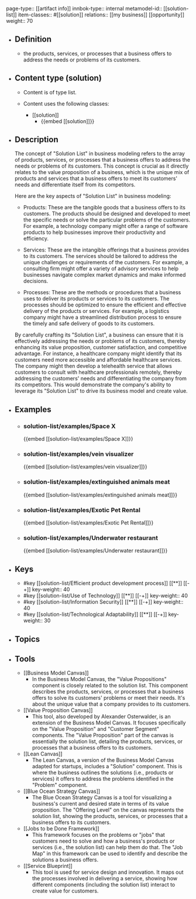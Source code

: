 page-type:: [[artifact info]]
innbok-type:: internal
metamodel-id:: [[solution-list]]
item-classes:: #[[solution]]
relations:: [[my business]] [[opportunity]]
weight:: 70

- ## Definition
  - the products, services, or processes that a business offers to address the needs or problems of its customers.
- ## Content type (solution)
  - Content is of type list.
  
  - Content uses the following classes:
    - [[solution]]
      - {{embed [[solution]]}}
  
- ## Description
  The concept of "Solution List" in business modeling refers to the array of products, services, or processes that a business offers to address the needs or problems of its customers. This concept is crucial as it directly relates to the value proposition of a business, which is the unique mix of products and services that a business offers to meet its customers' needs and differentiate itself from its competitors.
  
  Here are the key aspects of "Solution List" in business modeling:
  
  - Products: These are the tangible goods that a business offers to its customers. The products should be designed and developed to meet the specific needs or solve the particular problems of the customers. For example, a technology company might offer a range of software products to help businesses improve their productivity and efficiency.
  
  - Services: These are the intangible offerings that a business provides to its customers. The services should be tailored to address the unique challenges or requirements of the customers. For example, a consulting firm might offer a variety of advisory services to help businesses navigate complex market dynamics and make informed decisions.
  
  - Processes: These are the methods or procedures that a business uses to deliver its products or services to its customers. The processes should be optimized to ensure the efficient and effective delivery of the products or services. For example, a logistics company might have a streamlined distribution process to ensure the timely and safe delivery of goods to its customers.
  
  By carefully crafting its "Solution List", a business can ensure that it is effectively addressing the needs or problems of its customers, thereby enhancing its value proposition, customer satisfaction, and competitive advantage. For instance, a healthcare company might identify that its customers need more accessible and affordable healthcare services. The company might then develop a telehealth service that allows customers to consult with healthcare professionals remotely, thereby addressing the customers' needs and differentiating the company from its competitors. This would demonstrate the company's ability to leverage its "Solution List" to drive its business model and create value.
- ## Examples
  - ### solution-list/examples/Space X
    {{embed [[solution-list/examples/Space X]]}}
  - ### solution-list/examples/vein visualizer
    {{embed [[solution-list/examples/vein visualizer]]}}
  - ### solution-list/examples/extinguished animals meat
    {{embed [[solution-list/examples/extinguished animals meat]]}}
  - ### solution-list/examples/Exotic Pet Rental
    {{embed [[solution-list/examples/Exotic Pet Rental]]}}
  - ### solution-list/examples/Underwater restaurant
    {{embed [[solution-list/examples/Underwater restaurant]]}}
  
- ## Keys
  - #key [[solution-list/Efficient product development process]] [[**]] [[-+]]
    key-weight:: 40
  - #key [[solution-list/Use of Technology]] [[**]] [[-+]]
    key-weight:: 40
  - #key [[solution-list/Information Security]] [[**]] [[-+]]
    key-weight:: 40
  - #key [[solution-list/Technological Adaptability]] [[**]] [[-+]]
    key-weight:: 30
- ## Topics
  
- ## Tools
  - [[Business Model Canvas]]
    - In the Business Model Canvas, the "Value Propositions" component is closely related to the solution list. This component describes the products, services, or processes that a business offers to solve its customers' problems or meet their needs. It's about the unique value that a company provides to its customers.
  - [[Value Proposition Canvas]]
    - This tool, also developed by Alexander Osterwalder, is an extension of the Business Model Canvas. It focuses specifically on the "Value Proposition" and "Customer Segment" components. The "Value Proposition" part of the canvas is essentially the solution list, detailing the products, services, or processes that a business offers to its customers.
  - [[Lean Canvas]]
    - The Lean Canvas, a version of the Business Model Canvas adapted for startups, includes a "Solution" component. This is where the business outlines the solutions (i.e., products or services) it offers to address the problems identified in the "Problem" component.
  - [[Blue Ocean Strategy Canvas]]
    - The Blue Ocean Strategy Canvas is a tool for visualizing a business's current and desired state in terms of its value proposition. The "Offering Level" on the canvas represents the solution list, showing the products, services, or processes that a business offers to its customers.
  - [[Jobs to be Done Framework]]
    - This framework focuses on the problems or "jobs" that customers need to solve and how a business's products or services (i.e., the solution list) can help them do that. The "Job Map" in this framework can be used to identify and describe the solutions a business offers.
  - [[Service Blueprint]]
    - This tool is used for service design and innovation. It maps out the processes involved in delivering a service, showing how different components (including the solution list) interact to create value for customers.

